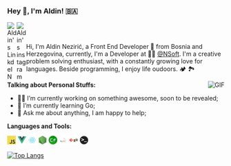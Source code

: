 ### Hey 👋, I'm Aldin! :bosnia_herzegovina:

<a href="https://www.linkedin.com/in/aldinneziric/">
  <img align="left" alt="Aldin's LinkdeIN" width="22px" src="https://cdn.jsdelivr.net/npm/simple-icons@v3/icons/linkedin.svg" />
</a>
<a href="https://www.instagram.com/aldinezi">
  <img align="left" alt="Aldin's instagram" width="22px" src="https://cdn.jsdelivr.net/npm/simple-icons@v3/icons/instagram.svg" />
</a>

<br/>
<br/>

Hi, I'm Aldin Nezirić, a Front End Developer 🚀 from Bosnia and Herzegovina, currently, I'm a Developer at 👨‍💼️  [@NSoft](https://nsoft.com). I'm a creative problem solving enthusiast, with a constantly growing love for languages. Beside programming, I enjoy life oudoors. :camping: :national_park:

  <img align="right" alt="GIF" src="https://64.media.tumblr.com/4cb8405792fcb9944a5eade794f3ffec/tumblr_nq8sqsmGjC1rfd7lko1_500.gifv" />

**Talking about Personal Stuffs:**

- :man_technologist: I’m currently working on something awesome, soon to be revealed;
- 🌱 I’m currently learning Go;
- 💬 Ask me about anything, I am happy to help;

**Languages and Tools:**  

<code><img height="20" src="https://raw.githubusercontent.com/github/explore/80688e429a7d4ef2fca1e82350fe8e3517d3494d/topics/javascript/javascript.png"></code>
<code><img height="20" src="https://raw.githubusercontent.com/github/explore/80688e429a7d4ef2fca1e82350fe8e3517d3494d/topics/vue/vue.png"></code>
<code><img height="20" src="https://raw.githubusercontent.com/github/explore/80688e429a7d4ef2fca1e82350fe8e3517d3494d/topics/react/react.png"></code>
<code><img height="20" src="https://raw.githubusercontent.com/github/explore/80688e429a7d4ef2fca1e82350fe8e3517d3494d/topics/nodejs/nodejs.png"></code>
<code><img height="20" src="https://raw.githubusercontent.com/github/explore/80688e429a7d4ef2fca1e82350fe8e3517d3494d/topics/csharp/csharp.png"></code>
<code><img height="20" src="https://raw.githubusercontent.com/github/explore/80688e429a7d4ef2fca1e82350fe8e3517d3494d/topics/mysql/mysql.png"></code>
<code><img height="20" src="https://raw.githubusercontent.com/github/explore/80688e429a7d4ef2fca1e82350fe8e3517d3494d/topics/git/git.png"></code>
<code><img height="20" src="https://raw.githubusercontent.com/github/explore/80688e429a7d4ef2fca1e82350fe8e3517d3494d/topics/terminal/terminal.png"></code>

[![Top Langs](https://github-readme-stats.vercel.app/api/top-langs/?username=aldinezi&layout=compact)]()

